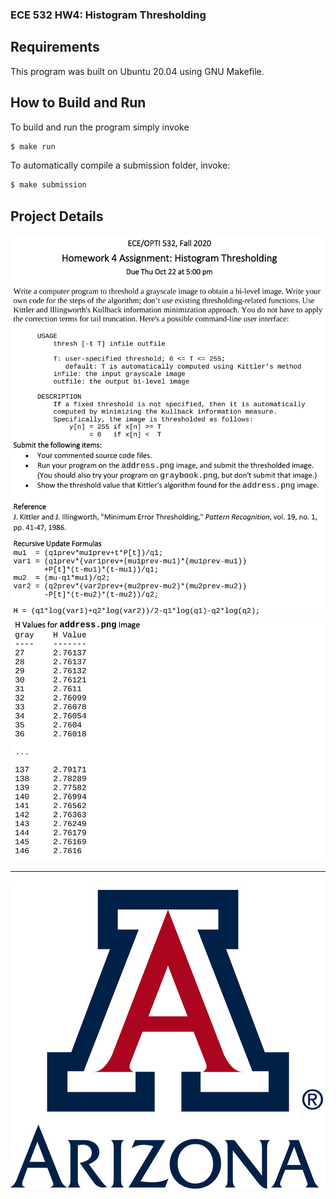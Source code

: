 ### ECE 532 HW4: Histogram Thresholding
## Requirements
This program was built on Ubuntu 20.04 using GNU Makefile.

## How to Build and Run
To build and run the program simply invoke

```bash
$ make run
```

To automatically compile a submission folder, invoke:
```bash
$ make submission
```

## Project Details
![hw4_docs](docs/hw4asmt-Kittler-1.png)
![hw4_docs](docs/hw4asmt-Kittler-2.png)

---

![UofA Logo](docs/UofA.jfif)
